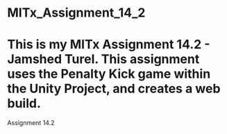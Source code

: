 # MITx_Assignment_14_2
# This is my MITx Assignment 14.2 - Jamshed Turel. This assignment uses the Penalty Kick game within the Unity Project, and creates a web build. 
Assignment 14.2
